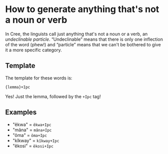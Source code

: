 How to generate anything that's not a noun or verb
==================================================

In Cree, the linguists call just anything that's not a noun or a verb, an
<dfn>undeclinable particle</dfn>. “Undeclinable” means that there is
only one inflection of the word (phew!) and “particle” means that we
can't be bothered to give it a more specific category.

Template
--------

The template for these words is:

    {lemma}+Ipc

Yes! Just the lemma, followed by the `+Ipc` tag!

Examples
--------

 - "êkwa" = `êkwa+Ipc`
 - "mâna" = `mâna+Ipc`
 - "ôma" = `ôma+Ipc`
 - "kîkway" = `kîkway+Ipc`
 - "êkosi" = `êkosi+Ipc`
